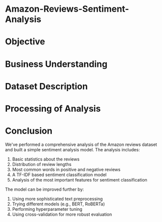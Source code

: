 # Amazon-Reviews-Sentiment-Analysis

# Objective

# Business Understanding

# Dataset Description

# Processing of Analysis

# Conclusion

We've performed a comprehensive analysis of the Amazon reviews dataset and built a simple sentiment analysis model. The analysis includes:

1. Basic statistics about the reviews
2. Distribution of review lengths
3. Most common words in positive and negative reviews
4. A TF-IDF based sentiment classification model
5. Analysis of the most important features for sentiment classification

The model can be improved further by:
1. Using more sophisticated text preprocessing
2. Trying different models (e.g., BERT, RoBERTa)
3. Performing hyperparameter tuning
4. Using cross-validation for more robust evaluation
